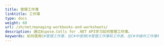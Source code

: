 ```yaml
---
title: 管理工作簿
linktitle: 工作簿
type: docs
weight: 60
url: /zh/net/managing-workbooks-and-worksheets/
description: 通过Aspose.Cells for .NET API学习如何管理工作簿。
keywords: 如何使用C#管理工作簿，在C#中使用C#管理工作簿和工作表，在C#中操作工作簿和工作表。 
---
```

